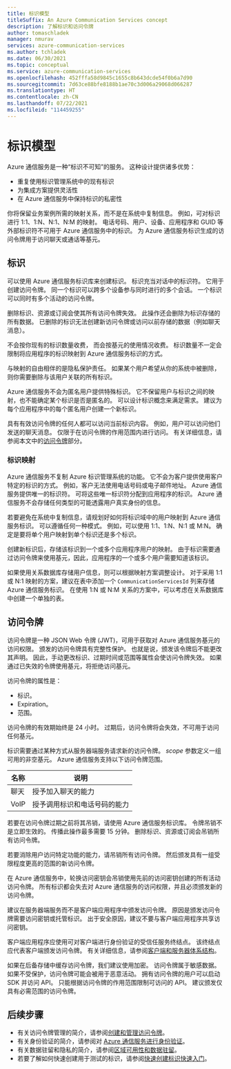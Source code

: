 ```yaml
---
title: 标识模型
titleSuffix: An Azure Communication Services concept
description: 了解标识和访问令牌
author: tomaschladek
manager: nmurav
services: azure-communication-services
ms.author: tchladek
ms.date: 06/30/2021
ms.topic: conceptual
ms.service: azure-communication-services
ms.openlocfilehash: 452fffa58d9845c1655c8b643dcde54f0b6a7d90
ms.sourcegitcommit: 7d63ce88bfe8188b1ae70c3d006a29068d066287
ms.translationtype: HT
ms.contentlocale: zh-CN
ms.lasthandoff: 07/22/2021
ms.locfileid: "114459255"
---
```

# <a name="identity-model"></a>标识模型

Azure 通信服务是一种“标识不可知”的服务。 这种设计提供诸多优势：

- 重复使用标识管理系统中的现有标识
- 为集成方案提供灵活性
- 在 Azure 通信服务中保持标识的私密性

你将保留业务案例所需的映射关系，而不是在系统中复制信息。 例如，可对标识进行 1:1、1:N、N:1、N:M 的映射。 电话号码、用户、设备、应用程序和 GUID 等外部标识符不可用于 Azure 通信服务中的标识。 为 Azure 通信服务标识生成的访问令牌用于访问聊天或通话等基元。

## <a name="identity"></a>标识

可以使用 Azure 通信服务标识库来创建标识。 标识充当对话中的标识符。 它用于创建访问令牌。 同一个标识可以跨多个设备参与同时进行的多个会话。 一个标识可以同时有多个活动的访问令牌。

删除标识、资源或订阅会使其所有访问令牌失效。 此操作还会删除为标识存储的所有数据。 已删除的标识无法创建新访问令牌或访问以前存储的数据（例如聊天消息）。

不会按你现有的标识数量收费， 而会按基元的使用情况收费。 标识数量不一定会限制将应用程序的标识映射到 Azure 通信服务标识的方式。

与映射的自由相伴的是隐私保护责任。 如果某个用户希望从你的系统中被删除，则你需要删除与该用户关联的所有标识。

Azure 通信服务不会为匿名用户提供特殊标识。 它不保留用户与标识之间的映射，也不能确定某个标识是否是匿名的。 可以设计标识概念来满足需求。 建议为每个应用程序中的每个匿名用户创建一个新标识。

具有有效访问令牌的任何人都可以访问当前标识内容。 例如，用户可以访问他们发送的聊天消息。 仅限于在访问令牌的作用范围内进行访问。 有关详细信息，请参阅本文中的[访问令牌](#access-tokens)部分。

### <a name="identity-mapping"></a>标识映射

Azure 通信服务不复制 Azure 标识管理系统的功能。 它不会为客户提供使用客户特定的标识的方式。 例如，客户无法使用电话号码或电子邮件地址。 Azure 通信服务提供唯一的标识符。 可将这些唯一标识符分配到应用程序的标识。 Azure 通信服务不会存储任何类型的可能透露用户真实身份的信息。

若要避免在系统中复制信息，请规划好如何将标识域中的用户映射到 Azure 通信服务标识。 可以遵循任何一种模式。 例如，可以使用 1:1、1:N、N:1 或 M:N。 确定是要将单个用户映射到单个标识还是多个标识。

创建新标识后，存储该标识到一个或多个应用程序用户的映射。 由于标识需要通过访问令牌来使用基元，因此，应用程序的一个或多个用户需要知道该标识。

如果使用关系数据库存储用户信息，则可以根据映射方案调整设计。 对于采用 1:1 或 N:1 映射的方案，建议在表中添加一个 `CommunicationServicesId` 列来存储 Azure 通信服务标识。 在使用 1:N 或 N:M 关系的方案中，可以考虑在关系数据库中创建一个单独的表。

## <a name="access-tokens"></a>访问令牌

访问令牌是一种 JSON Web 令牌 (JWT)，可用于获取对 Azure 通信服务基元的访问权限。 颁发的访问令牌具有完整性保护。 也就是说，颁发该令牌后不能更改其声明。 因此，手动更改标识、过期时间或范围等属性会使访问令牌失效。 如果通过已失效的令牌使用基元，将拒绝访问基元。

访问令牌的属性是：
* 标识。
* Expiration。
* 范围。

访问令牌的有效期始终是 24 小时。 过期后，访问令牌将会失效，不可用于访问任何基元。

标识需要通过某种方式从服务器端服务请求新的访问令牌。 *scope* 参数定义一组可用的非空基元。 Azure 通信服务支持以下访问令牌范围。

|名称|说明|
|---|---|
|聊天|  授予加入聊天的能力|
|VoIP|  授予调用标识和电话号码的能力|


若要在访问令牌过期之前将其吊销，请使用 Azure 通信服务标识库。 令牌吊销不是立即生效的。 传播此操作最多需要 15 分钟。 删除标识、资源或订阅会吊销所有访问令牌。

若要消除用户访问特定功能的能力，请吊销所有访问令牌。 然后颁发具有一组受限程度更高的范围的新访问令牌。

在 Azure 通信服务中，轮换访问密钥会吊销使用先前的访问密钥创建的所有活动访问令牌。 所有标识都会失去对 Azure 通信服务的访问权限，并且必须颁发新的访问令牌。

建议在服务器端服务而不是客户端应用程序中颁发访问令牌。 原因是颁发访问令牌需要访问密钥或托管标识。 出于安全原因，建议不要与客户端应用程序共享访问密钥。

客户端应用程序应使用可对客户端进行身份验证的受信任服务终结点。 该终结点应代表客户端颁发访问令牌。 有关详细信息，请参阅[客户端和服务器体系结构](./client-and-server-architecture.md)。

如果在后备存储中缓存访问令牌，我们建议使用加密。 访问令牌属于敏感数据。 如果不受保护，访问令牌可能会被用于恶意活动。 拥有访问令牌的用户可以启动 SDK 并访问 API。 只能根据访问令牌的作用范围限制可访问的 API。 建议颁发仅具有必需范围的访问令牌。

## <a name="next-steps"></a>后续步骤

* 有关访问令牌管理的简介，请参阅[创建和管理访问令牌](../quickstarts/access-tokens.md)。
* 有关身份验证的简介，请参阅对 [Azure 通信服务进行身份验证](./authentication.md)。
* 有关数据驻留和隐私的简介，请参阅[区域可用性和数据驻留](./privacy.md)。
* 若要了解如何快速创建用于测试的标识，请参阅[快速创建标识快速入门](../quickstarts/identity/quick-create-identity.md)。
